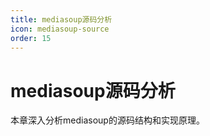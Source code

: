 ```yaml
---
title: mediasoup源码分析
icon: mediasoup-source
order: 15
---
```


# mediasoup源码分析

本章深入分析mediasoup的源码结构和实现原理。
